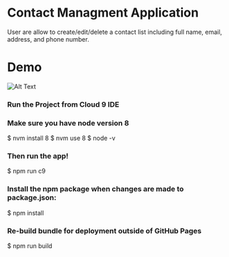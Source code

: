 # Contact Managment Application 

User are allow to create/edit/delete a contact list including full name, email, address, and phone number.

# Demo 

![Alt Text](https://media.giphy.com/media/PoGdY4s17SnIitqvOP/giphy.gif)

### Run the Project from Cloud 9 IDE
### Make sure you have node version 8
$ nvm install 8
$ nvm use 8
$ node -v
### Then run the app!
$ npm run c9
### Install the npm package when changes are made to package.json:
$ npm install
### Re-build bundle for deployment outside of GitHub Pages
$ npm run build
